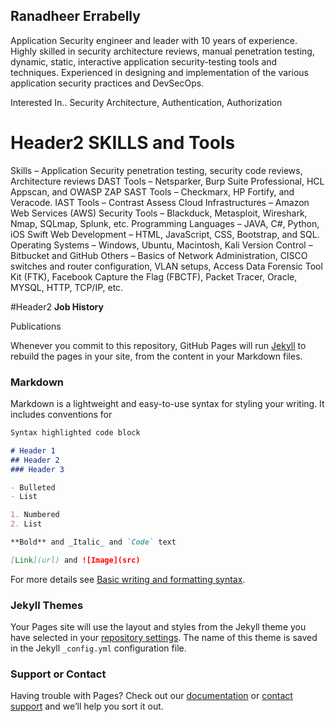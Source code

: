 ## Ranadheer Errabelly
Application Security engineer and leader with 10 years of experience. Highly skilled in security architecture reviews, manual penetration testing, dynamic, static, interactive application security-testing tools and techniques. Experienced in designing and implementation of the various application security practices and DevSecOps.

Interested In..
Security Architecture, Authentication, Authorization

# Header2 **SKILLS and Tools**
 Skills – Application Security penetration testing, security code reviews, Architecture reviews
 DAST Tools – Netsparker, Burp Suite Professional, HCL Appscan, and OWASP ZAP
 SAST Tools – Checkmarx, HP Fortify, and Veracode.
 IAST Tools – Contrast Assess
 Cloud Infrastructures – Amazon Web Services (AWS)
 Security Tools – Blackduck, Metasploit, Wireshark, Nmap, SQLmap, Splunk, etc.
 Programming Languages – JAVA, C#, Python, iOS Swift
 Web Development – HTML, JavaScript, CSS, Bootstrap, and SQL.
Operating Systems – Windows, Ubuntu, Macintosh, Kali
Version Control – Bitbucket and GitHub
Others – Basics of Network Administration, CISCO switches and router configuration, VLAN setups, Access Data Forensic Tool Kit (FTK), Facebook Capture the Flag (FBCTF), Packet Tracer, Oracle, MYSQL, HTTP, TCP/IP, etc.

#Header2 **Job History**

Publications

Whenever you commit to this repository, GitHub Pages will run [Jekyll](https://jekyllrb.com/) to rebuild the pages in your site, from the content in your Markdown files.

### Markdown

Markdown is a lightweight and easy-to-use syntax for styling your writing. It includes conventions for

```markdown
Syntax highlighted code block

# Header 1
## Header 2
### Header 3

- Bulleted
- List

1. Numbered
2. List

**Bold** and _Italic_ and `Code` text

[Link](url) and ![Image](src)
```

For more details see [Basic writing and formatting syntax](https://docs.github.com/en/github/writing-on-github/getting-started-with-writing-and-formatting-on-github/basic-writing-and-formatting-syntax).

### Jekyll Themes

Your Pages site will use the layout and styles from the Jekyll theme you have selected in your [repository settings](https://github.com/rerrabelly/rerrabelly.github.io/settings/pages). The name of this theme is saved in the Jekyll `_config.yml` configuration file.

### Support or Contact

Having trouble with Pages? Check out our [documentation](https://docs.github.com/categories/github-pages-basics/) or [contact support](https://support.github.com/contact) and we’ll help you sort it out.
